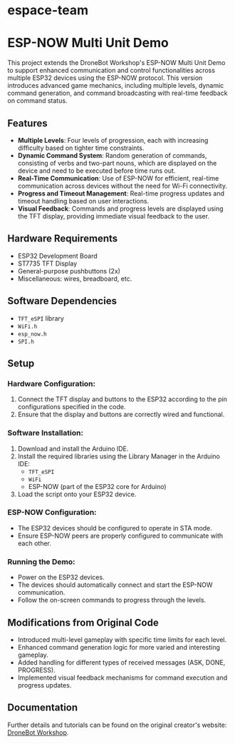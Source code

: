# espace-team

# ESP-NOW Multi Unit Demo

This project extends the DroneBot Workshop's ESP-NOW Multi Unit Demo to support enhanced communication and control functionalities across multiple ESP32 devices using the ESP-NOW protocol. This version introduces advanced game mechanics, including multiple levels, dynamic command generation, and command broadcasting with real-time feedback on command status.

## Features

- **Multiple Levels**: Four levels of progression, each with increasing difficulty based on tighter time constraints.
- **Dynamic Command System**: Random generation of commands, consisting of verbs and two-part nouns, which are displayed on the device and need to be executed before time runs out.
- **Real-Time Communication**: Use of ESP-NOW for efficient, real-time communication across devices without the need for Wi-Fi connectivity.
- **Progress and Timeout Management**: Real-time progress updates and timeout handling based on user interactions.
- **Visual Feedback**: Commands and progress levels are displayed using the TFT display, providing immediate visual feedback to the user.

## Hardware Requirements

- ESP32 Development Board
- ST7735 TFT Display
- General-purpose pushbuttons (2x)
- Miscellaneous: wires, breadboard, etc.

## Software Dependencies

- `TFT_eSPI` library
- `WiFi.h`
- `esp_now.h`
- `SPI.h`

## Setup

### Hardware Configuration:

1. Connect the TFT display and buttons to the ESP32 according to the pin configurations specified in the code.
2. Ensure that the display and buttons are correctly wired and functional.

### Software Installation:

1. Download and install the Arduino IDE.
2. Install the required libraries using the Library Manager in the Arduino IDE:
   - `TFT_eSPI`
   - `WiFi`
   - ESP-NOW (part of the ESP32 core for Arduino)
3. Load the script onto your ESP32 device.

### ESP-NOW Configuration:

- The ESP32 devices should be configured to operate in STA mode.
- Ensure ESP-NOW peers are properly configured to communicate with each other.

### Running the Demo:

- Power on the ESP32 devices.
- The devices should automatically connect and start the ESP-NOW communication.
- Follow the on-screen commands to progress through the levels.

## Modifications from Original Code

- Introduced multi-level gameplay with specific time limits for each level.
- Enhanced command generation logic for more varied and interesting gameplay.
- Added handling for different types of received messages (ASK, DONE, PROGRESS).
- Implemented visual feedback mechanisms for command execution and progress updates.

## Documentation

Further details and tutorials can be found on the original creator's website: [DroneBot Workshop](https://dronebotworkshop.com).
